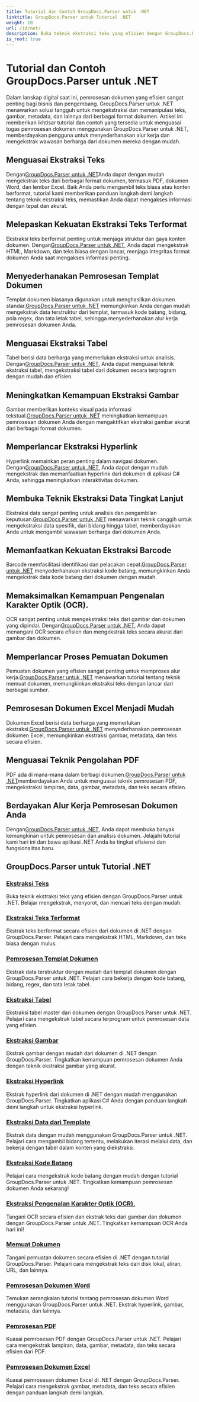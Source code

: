 ```yaml
---
title: Tutorial dan Contoh GroupDocs.Parser untuk .NET
linktitle: GroupDocs.Parser untuk Tutorial .NET
weight: 10
url: /id/net/
description: Buka teknik ekstraksi teks yang efisien dengan GroupDocs.Parser untuk .NET. Ekstrak, sorot, dan cari teks dengan lancar untuk pemrosesan dokumen yang lebih baik.
is_root: true
---
```


# Tutorial dan Contoh GroupDocs.Parser untuk .NET

Dalam lanskap digital saat ini, pemrosesan dokumen yang efisien sangat penting bagi bisnis dan pengembang. GroupDocs.Parser untuk .NET menawarkan solusi tangguh untuk mengekstraksi dan memanipulasi teks, gambar, metadata, dan lainnya dari berbagai format dokumen. Artikel ini memberikan ikhtisar tutorial dan contoh yang tersedia untuk menguasai tugas pemrosesan dokumen menggunakan GroupDocs.Parser untuk .NET, memberdayakan pengguna untuk menyederhanakan alur kerja dan mengekstrak wawasan berharga dari dokumen mereka dengan mudah.

## Menguasai Ekstraksi Teks
 Dengan[GroupDocs.Parser untuk .NET](./text-extraction/)Anda dapat dengan mudah mengekstrak teks dari berbagai format dokumen, termasuk PDF, dokumen Word, dan lembar Excel. Baik Anda perlu mengambil teks biasa atau konten berformat, tutorial kami memberikan panduan langkah demi langkah tentang teknik ekstraksi teks, memastikan Anda dapat mengakses informasi dengan tepat dan akurat.

## Melepaskan Kekuatan Ekstraksi Teks Terformat
 Ekstraksi teks berformat penting untuk menjaga struktur dan gaya konten dokumen. Dengan[GroupDocs.Parser untuk .NET](./formatted-text-extraction/), Anda dapat mengekstrak HTML, Markdown, dan teks biasa dengan lancar, menjaga integritas format dokumen Anda saat mengakses informasi penting.

## Menyederhanakan Pemrosesan Templat Dokumen
 Templat dokumen biasanya digunakan untuk menghasilkan dokumen standar.[GroupDocs.Parser untuk .NET](./document-template-processing/) memungkinkan Anda dengan mudah mengekstrak data terstruktur dari templat, termasuk kode batang, bidang, pola regex, dan tata letak tabel, sehingga menyederhanakan alur kerja pemrosesan dokumen Anda.

## Menguasai Ekstraksi Tabel
Tabel berisi data berharga yang memerlukan ekstraksi untuk analisis. Dengan[GroupDocs.Parser untuk .NET](./table-extraction/), Anda dapat menguasai teknik ekstraksi tabel, mengekstraksi tabel dari dokumen secara terprogram dengan mudah dan efisien.

## Meningkatkan Kemampuan Ekstraksi Gambar
 Gambar memberikan konteks visual pada informasi tekstual.[GroupDocs.Parser untuk .NET](./image-extraction/) meningkatkan kemampuan pemrosesan dokumen Anda dengan mengaktifkan ekstraksi gambar akurat dari berbagai format dokumen.

## Memperlancar Ekstraksi Hyperlink
 Hyperlink memainkan peran penting dalam navigasi dokumen. Dengan[GroupDocs.Parser untuk .NET](./hyperlink-extraction/), Anda dapat dengan mudah mengekstrak dan memanfaatkan hyperlink dari dokumen di aplikasi C# Anda, sehingga meningkatkan interaktivitas dokumen.

## Membuka Teknik Ekstraksi Data Tingkat Lanjut
 Ekstraksi data sangat penting untuk analisis dan pengambilan keputusan.[GroupDocs.Parser untuk .NET](./data-extraction-from-templates/) menawarkan teknik canggih untuk mengekstraksi data spesifik, dari bidang hingga tabel, memberdayakan Anda untuk mengambil wawasan berharga dari dokumen Anda.

## Memanfaatkan Kekuatan Ekstraksi Barcode
Barcode memfasilitasi identifikasi dan pelacakan cepat.[GroupDocs.Parser untuk .NET](./barcode-extraction/) menyederhanakan ekstraksi kode batang, memungkinkan Anda mengekstrak data kode batang dari dokumen dengan mudah.

## Memaksimalkan Kemampuan Pengenalan Karakter Optik (OCR).
 OCR sangat penting untuk mengekstraksi teks dari gambar dan dokumen yang dipindai. Dengan[GroupDocs.Parser untuk .NET](./ocr-extraction/), Anda dapat menangani OCR secara efisien dan mengekstrak teks secara akurat dari gambar dan dokumen.

## Memperlancar Proses Pemuatan Dokumen
 Pemuatan dokumen yang efisien sangat penting untuk memproses alur kerja.[GroupDocs.Parser untuk .NET](./document-loading/) menawarkan tutorial tentang teknik memuat dokumen, memungkinkan ekstraksi teks dengan lancar dari berbagai sumber.

## Pemrosesan Dokumen Excel Menjadi Mudah
 Dokumen Excel berisi data berharga yang memerlukan ekstraksi.[GroupDocs.Parser untuk .NET](./excel-document-processing/) menyederhanakan pemrosesan dokumen Excel, memungkinkan ekstraksi gambar, metadata, dan teks secara efisien.

## Menguasai Teknik Pengolahan PDF
 PDF ada di mana-mana dalam berbagi dokumen.[GroupDocs.Parser untuk .NET](./pdf-processing/)memberdayakan Anda untuk menguasai teknik pemrosesan PDF, mengekstraksi lampiran, data, gambar, metadata, dan teks secara efisien.

## Berdayakan Alur Kerja Pemrosesan Dokumen Anda
 Dengan[GroupDocs.Parser untuk .NET](./word-document-processing/), Anda dapat membuka banyak kemungkinan untuk pemrosesan dan analisis dokumen. Jelajahi tutorial kami hari ini dan bawa aplikasi .NET Anda ke tingkat efisiensi dan fungsionalitas baru.

## GroupDocs.Parser untuk Tutorial .NET
### [Ekstraksi Teks](./text-extraction/)
Buka teknik ekstraksi teks yang efisien dengan GroupDocs.Parser untuk .NET. Belajar mengekstrak, menyorot, dan mencari teks dengan mudah.
### [Ekstraksi Teks Terformat](./formatted-text-extraction/)
Ekstrak teks berformat secara efisien dari dokumen di .NET dengan GroupDocs.Parser. Pelajari cara mengekstrak HTML, Markdown, dan teks biasa dengan mulus.
### [Pemrosesan Templat Dokumen](./document-template-processing/)
Ekstrak data terstruktur dengan mudah dari templat dokumen dengan GroupDocs.Parser untuk .NET. Pelajari cara bekerja dengan kode batang, bidang, regex, dan tata letak tabel.
### [Ekstraksi Tabel](./table-extraction/)
Ekstraksi tabel master dari dokumen dengan GroupDocs.Parser untuk .NET. Pelajari cara mengekstrak tabel secara terprogram untuk pemrosesan data yang efisien.
### [Ekstraksi Gambar](./image-extraction/)
Ekstrak gambar dengan mudah dari dokumen di .NET dengan GroupDocs.Parser. Tingkatkan kemampuan pemrosesan dokumen Anda dengan teknik ekstraksi gambar yang akurat.
### [Ekstraksi Hyperlink](./hyperlink-extraction/)
Ekstrak hyperlink dari dokumen di .NET dengan mudah menggunakan GroupDocs.Parser. Tingkatkan aplikasi C# Anda dengan panduan langkah demi langkah untuk ekstraksi hyperlink.
### [Ekstraksi Data dari Template](./data-extraction-from-templates/)
Ekstrak data dengan mudah menggunakan GroupDocs.Parser untuk .NET. Pelajari cara mengambil bidang tertentu, melakukan iterasi melalui data, dan bekerja dengan tabel dalam konten yang diekstraksi.
### [Ekstraksi Kode Batang](./barcode-extraction/)
Pelajari cara mengekstrak kode batang dengan mudah dengan tutorial GroupDocs.Parser untuk .NET. Tingkatkan kemampuan pemrosesan dokumen Anda sekarang!
### [Ekstraksi Pengenalan Karakter Optik (OCR).](./ocr-extraction/)
Tangani OCR secara efisien dan ekstrak teks dari gambar dan dokumen dengan GroupDocs.Parser untuk .NET. Tingkatkan kemampuan OCR Anda hari ini!
### [Memuat Dokumen](./document-loading/)
Tangani pemuatan dokumen secara efisien di .NET dengan tutorial GroupDocs.Parser. Pelajari cara mengekstrak teks dari disk lokal, aliran, URL, dan lainnya.
### [Pemrosesan Dokumen Word](./word-document-processing/)
Temukan serangkaian tutorial tentang pemrosesan dokumen Word menggunakan GroupDocs.Parser untuk .NET. Ekstrak hyperlink, gambar, metadata, dan lainnya.
### [Pemrosesan PDF](./pdf-processing/)
Kuasai pemrosesan PDF dengan GroupDocs.Parser untuk .NET. Pelajari cara mengekstrak lampiran, data, gambar, metadata, dan teks secara efisien dari PDF.
### [Pemrosesan Dokumen Excel](./excel-document-processing/)
Kuasai pemrosesan dokumen Excel di .NET dengan GroupDocs.Parser. Pelajari cara mengekstrak gambar, metadata, dan teks secara efisien dengan panduan langkah demi langkah.